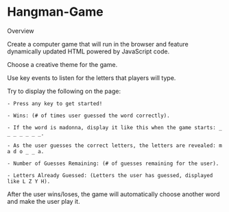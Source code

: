 # Hangman-Game

Overview

Create a computer game that will run in the browser and feature dynamically updated HTML powered by JavaScript code. 

Choose a creative theme for the game. 

Use key events to listen for the letters that players will type.

Try to display the following on the page: 

    - Press any key to get started!

    - Wins: (# of times user guessed the word correctly).

    - If the word is madonna, display it like this when the game starts: _ _ _ _ _ _ _.

    - As the user guesses the correct letters, the letters are revealed: m a d o _ _ a.

    - Number of Guesses Remaining: (# of guesses remaining for the user).

    - Letters Already Guessed: (Letters the user has guessed, displayed like L Z Y H).


After the user wins/loses, the game will automatically choose another word and make the user play it.

